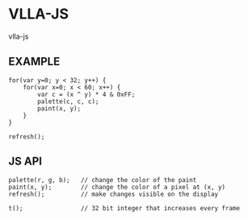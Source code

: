VLLA-JS
=======

vlla-js <javascript file>

EXAMPLE
-------

    for(var y=0; y < 32; y++) {
        for(var x=0; x < 60; x++) {
            var c = (x ^ y) * 4 & 0xFF;
            palette(c, c, c);
            paint(x, y);
        }
    }

    refresh();


JS API
------

    palette(r, g, b);   // change the color of the paint
    paint(x, y);        // change the color of a pixel at (x, y)
    refresh();          // make changes visible on the display

    t();                // 32 bit integer that increases every frame
